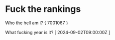 # Fuck the rankings

Who the hell am I?
{ 7001067 }

What fucking year is it?
[ 2024-09-02T09:00:00Z ]
